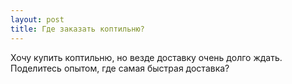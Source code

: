 ```yaml
---
layout: post 
title: Где заказать коптильню? 
--- 
```

Хочу купить коптильню, но везде доставку очень долго ждать. Поделитесь опытом, где самая быстрая доставка?